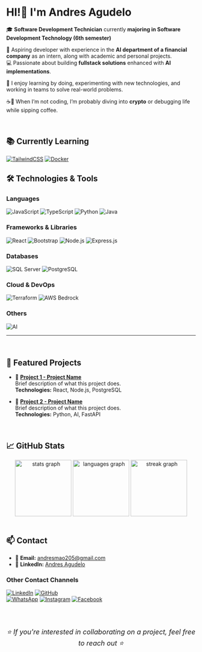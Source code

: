 # HI!👋 I'm Andres Agudelo
🎓 **Software Development Technician** currently **majoring in Software Development Technology (6th semester)**  

🤖 Aspiring developer with experience in the **AI department of a financial company** as an intern, along with academic and personal projects.  
💻 Passionate about building **fullstack solutions** enhanced with **AI implementations**.  

🧩 I enjoy learning by doing, experimenting with new technologies, and working in teams to solve real-world problems.  

☕🐛 When I’m not coding, I’m probably diving into **crypto** or debugging life while sipping coffee.  


<br>

## 📚 Currently Learning  

[![TailwindCSS](https://img.shields.io/badge/Tailwind_CSS-06B6D4?style=for-the-badge&logo=tailwindcss&logoColor=white)](https://tailwindcss.com/)
[![Docker](https://img.shields.io/badge/Docker-2496ED?style=for-the-badge&logo=docker&logoColor=white)](https://www.docker.com/)



## 🛠️ Technologies & Tools  

### Languages  
![JavaScript](https://img.shields.io/badge/JavaScript-F7DF1E?style=for-the-badge&logo=javascript&logoColor=black)
![TypeScript](https://img.shields.io/badge/TypeScript-3178C6?style=for-the-badge&logo=typescript&logoColor=white)
![Python](https://img.shields.io/badge/Python-3776AB?style=for-the-badge&logo=python&logoColor=white)
![Java](https://img.shields.io/badge/Java-ED8B00?style=for-the-badge&logo=openjdk&logoColor=white)

### Frameworks & Libraries  
![React](https://img.shields.io/badge/React-61DAFB?style=for-the-badge&logo=react&logoColor=black)
![Bootstrap](https://img.shields.io/badge/Bootstrap-7952B3?style=for-the-badge&logo=bootstrap&logoColor=white)
![Node.js](https://img.shields.io/badge/Node.js-339933?style=for-the-badge&logo=node.js&logoColor=white)
![Express.js](https://img.shields.io/badge/Express.js-000000?style=for-the-badge&logo=express&logoColor=white)

### Databases  
![SQL Server](https://img.shields.io/badge/SQL%20Server-CC2927?style=for-the-badge&logo=microsoft-sql-server&logoColor=white)
![PostgreSQL](https://img.shields.io/badge/PostgreSQL-336791?style=for-the-badge&logo=postgresql&logoColor=white)

### Cloud & DevOps  
![Terraform](https://img.shields.io/badge/IaC-4B275F?style=for-the-badge&logo=terraform&logoColor=white)
![AWS Bedrock](https://img.shields.io/badge/AWS%20Bedrock-FF9900?style=for-the-badge&logo=amazonaws&logoColor=black)


### Others  
![AI](https://img.shields.io/badge/Artificial%20Intelligence-FF6F00?style=for-the-badge&logo=tensorflow&logoColor=white)

---

<br>

## 📂 Featured Projects  

- 🔹 [**Project 1 - Project Name**](REPO_URL)  
  Brief description of what this project does.  
  **Technologies:** React, Node.js, PostgreSQL  

- 🔹 [**Project 2 - Project Name**](REPO_URL)  
  Brief description of what this project does.  
  **Technologies:** Python, AI, FastAPI  

<br>

## 📈 GitHub Stats  

<div align="center">

<!-- Main stats -->
<img src="https://github-readme-stats.vercel.app/api?username=Andresmao12&show_icons=true&theme=tokyonight&locale=en&hide_border=true&count_private=true" height="150" alt="stats graph"  />
<img src="https://github-readme-stats.vercel.app/api/top-langs?username=Andresmao12&locale=en&layout=compact&langs_count=6&theme=tokyonight&hide_border=true" height="150" alt="languages graph"  />

<!-- Streak -->
<img src="https://github-readme-streak-stats.herokuapp.com/?user=Andresmao12&theme=tokyonight&hide_border=true" height="150" alt="streak graph" />

</div>


<br>


## 📫 Contact  

- 📧 **Email:** andresmao205@gmail.com  
- 💼 **LinkedIn:** [Andres Agudelo](https://www.linkedin.com/in/andres-mauricio-agudelo-elorza-906728258)  


### Other Contact Channels 
[![LinkedIn](https://img.shields.io/badge/LinkedIn-Andres%20Agudelo-0A66C2?style=for-the-badge&logo=linkedin&logoColor=white)](https://www.linkedin.com/in/andres-mauricio-agudelo-elorza-906728258)
[![GitHub](https://img.shields.io/badge/GitHub-Andresmao12-181717?style=for-the-badge&logo=github&logoColor=white)](https://github.com/Andresmao12)  
[![WhatsApp](https://img.shields.io/badge/WhatsApp-25D366?style=for-the-badge&logo=whatsapp&logoColor=white)](https://wa.me/3046123365)
[![Instagram](https://img.shields.io/badge/Instagram-E4405F?style=for-the-badge&logo=instagram&logoColor=white)](https://www.instagram.com/YOUR_USERNAME)
[![Facebook](https://img.shields.io/badge/Facebook-1877F2?style=for-the-badge&logo=facebook&logoColor=white)](https://www.facebook.com/YOUR_USERNAME)


<br>
<br>

<p align="center" style="font-size:18px; font-style:italic;">⭐️ If you're interested in collaborating on a project, feel free to reach out ⭐️</p>
